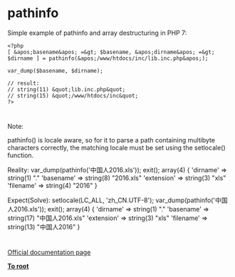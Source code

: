 # pathinfo





Simple example of pathinfo and array destructuring in PHP 7:


```
<?php
[ &apos;basename&apos; =&gt; $basename, &apos;dirname&apos; =&gt; $dirname ] = pathinfo(&apos;/www/htdocs/inc/lib.inc.php&apos;);

var_dump($basename, $dirname);

// result:
// string(11) &quot;lib.inc.php&quot;
// string(15) &quot;/www/htdocs/inc&quot;
?>
```



  

#



Note:

pathinfo() is locale aware, so for it to parse a path containing multibyte characters correctly, the matching locale must be set using the setlocale() function. 

Reality:
var_dump(pathinfo(&apos;&#x4E2D;&#x56FD;&#x4EBA;2016.xls&apos;));
exit();
array(4) { &apos;dirname&apos; =&gt; string(1) &quot;.&quot; &apos;basename&apos; =&gt; string(8) &quot;2016.xls&quot; &apos;extension&apos; =&gt; string(3) &quot;xls&quot; &apos;filename&apos; =&gt; string(4) &quot;2016&quot; } 

Expect(Solve):
setlocale(LC_ALL, &apos;zh_CN.UTF-8&apos;);
var_dump(pathinfo(&apos;&#x4E2D;&#x56FD;&#x4EBA;2016.xls&apos;));
exit();
array(4) { &apos;dirname&apos; =&gt; string(1) &quot;.&quot; &apos;basename&apos; =&gt; string(17) &quot;&#x4E2D;&#x56FD;&#x4EBA;2016.xls&quot; &apos;extension&apos; =&gt; string(3) &quot;xls&quot; &apos;filename&apos; =&gt; string(13) &quot;&#x4E2D;&#x56FD;&#x4EBA;2016&quot; }

  

#

[Official documentation page](https://www.php.net/manual/en/function.pathinfo.php)

**[To root](/README.md)**